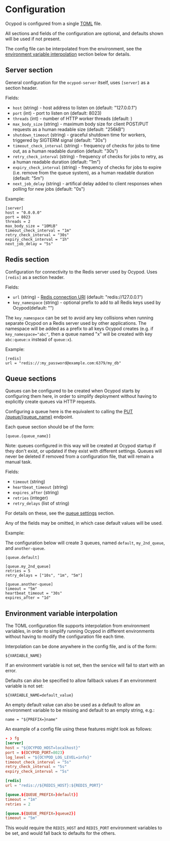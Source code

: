 # Configuration

Ocypod is configured from a single [TOML](https://github.com/toml-lang/toml)
file.

All sections and fields of the configuration are optional, and defaults shown
will be used if not present.

The config file can be interpolated from the environment, see the
[environment variable interpolation](#environment-variable-interpolation)
section below for details.

## Server section

General configuration for the `ocypod-server` itself, uses `[server]` as a
section header.

Fields:

* `host` (string) - host address to listen on (default: "127.0.0.1")
* `port` (int) - port to listen on (default: 8023)
* `threads` (int) - number of HTTP worker threads (default: <number of CPUs>)
* `max_body_size` (string) - maximum body size for client POST/PUT requests as
  a human readable size (default: "256kB")
* `shutdown_timeout` (string) - graceful shutdown time for workers, triggered
  by SIGTERM signal (default: "30s")
* `timeout_check_interval` (string) - frequency of checks for jobs to time out,
  as a human readable duration (default: "30s")
* `retry_check_interval` (string) - frequency of checks for jobs to retry, as a
  human readable duration (default: "1m")
* `expiry_check_interval` (string) - frequency of checks for jobs to expire
  (i.e. remove from the queue system), as a human readable duration (default: "5m")
* `next_job_delay` (string) - artifical delay added to client responses when
  polling for new jobs (default: "0s")

Example:

    [server]
    host = "0.0.0.0"
    port = 8023
    threads = 2
    max_body_size = "10MiB"
    timeout_check_interval = "1m"
    retry_check_interval = "30s"
    expiry_check_interval = "1h"
    next_job_delay = "5s"

## Redis section

Configuration for connectivity to the Redis server used by Ocypod. Uses
`[redis]` as a section header.

Fields:

* `url` (string) - [Redis connection URI](https://www.iana.org/assignments/uri-schemes/prov/redis) (default: "redis://127.0.0.1")
* `key_namespace` (string) - optional prefix to add to all Redis keys used by Ocypod(default: "")

The `key_namespace` can be set to avoid any key collisions when running separate Ocypod on a Redis
server used by other applications. The namespace will be added as a prefix to all keys Ocypod
creates (e.g. if `key_namespace="abc"`, then a queue named "x" will be created with key `abc:queue:x` instead of `queue:x`).

Example:

    [redis]
    url = "redis://:my_password@example.com:6379/my_db"

## Queue sections

Queues can be configured to be created when Ocypod starts by configuring them here, in order to simplify deployment without having to explicitly create queues via HTTP requests.

Configuring a queue here is the equivalent to calling the [PUT /queue/{queue_name}](api.md#put-queuequeue_name) endpoint.

Each queue section should be of the form:

    [queue.{queue_name}]

Note: queues configured in this way will be created at Ocypod startup if they don't exist, or updated if they exist with different settings. Queues will never be deleted if removed from a configuration file, that will remain a manual task.

Fields:

* `timeout` (string)
* `heartbeat_timeout` (string)
* `expires_after` (string)
* `retries` (integer)
* `retry_delays` (list of string)

For details on these, see the [queue settings](core_concepts.md#queue-settings) section.

Any of the fields may be omitted, in which case default values will be used.

Example:

The configuration below will create 3 queues, named `default`, `my_2nd_queue`, and `another-queue`.

    [queue.default]

    [queue.my_2nd_queue]
    retries = 5
    retry_delays = ["10s", "1m", "5m"]

    [queue.another-queue]
    timeout = "5m"
    heartbeat_timeout = "30s"
    expires_after = "1d"

## Environment variable interpolation

The TOML configuration file supports interpolation from environment variables,
in order to simplify running Ocypod in different environments without having
to modify the configuration file each time.

Interpolation can be done anywhere in the config file, and is of the form:

```
${VARIABLE_NAME}
```

If an environment variable is not set, then the service will fail to start
with an error.

Defaults can also be specified to allow fallback values if an environment
variable is not set:

```
${VARIABLE_NAME=default_value}
```

An empty default value can also be used as a default to allow an environment
variable to be missing and default to an empty string, e.g.:

```
name = "${PREFIX=}name"
```


An example of a config file using these features might look as follows:

```toml
✦ ❯ fg
[server]
host = "${OCYPOD_HOST=localhost}"
port = ${OCYPOD_PORT=8023}
log_level = "${OCYPOD_LOG_LEVEL=info}"
timeout_check_interval = "5s"
retry_check_interval = "5s"
expiry_check_interval = "5s"

[redis]
url = "redis://${REDIS_HOST}:${REDIS_PORT}"

[queue.${QUEUE_PREFIX=}default}]
timeout = "1m"
retries = 2

[queue.${QUEUE_PREFIX=}queue2}]
timeout = "5m"
```

This would require the `REDIS_HOST` and `REDIS_PORT` environment variables to
be set, and would fall back to defaults for the others.
